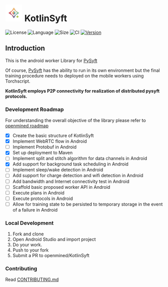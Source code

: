 # <img src="logo/pysyft_android.png" height="54"> KotlinSyft

![License](https://img.shields.io/github/license/openmined/KotlinSyft)
![Language](https://img.shields.io/github/languages/top/openmined/KotlinSyft)
![Size](https://img.shields.io/github/repo-size/openmined/KotlinSyft)
![CI](https://travis-ci.org/OpenMined/KotlinSyft.svg?branch=dev)
[![Version](https://api.bintray.com/packages/openmined/KotlinSyft/syft/images/download.svg?version=0.0.1)](https://bintray.com/openmined/KotlinSyft/syft/0.0.1/link)

## Introduction
This is the android worker Library for [PySyft](https://github.com/OpenMined/PySyft)

Of course, [PySyft](https://github.com/openmined/pysyft) has the ability to run in its own environment but the final training procedure needs to deployed on the mobile workers using Torchscript. 

**KotlinSyft employs P2P connectivity for realization of distributed pysyft protocols.**

### Development Roadmap

For understanding the overall objective of the library please refer to [openmined roadmap](https://github.com/OpenMined/Roadmap/blob/master/web_and_mobile_team/projects/federated_learning.md)

- [x] Create the basic structure of KotlinSyft
- [x] Implement WebRTC flow in Android
- [ ] Implement Protobuf in Android
- [x] Set up deployment to Maven
- [ ] Implement split and stitch algorithm for data channels in Android
- [x] Add support for background task scheduling in Android
- [ ] Implement sleep/wake detection in Android
- [ ] Add support for charge detection and wifi detection in Android
- [ ] Add bandwidth and Internet connectivity test in Android
- [ ] Scaffold basic proposed worker API in Android
- [ ] Execute plans in Android
- [ ] Execute protocols in Android
- [ ] Allow for training state to be persisted to temporary storage in the event of a failure in Android

### Local Development

1. Fork and clone
2. Open Android Studio and import project
4. Do your work.
5. Push to your fork
6. Submit a PR to openmined/KotlinSyft

### Contributing

Read [CONTRIBUTING.md](https://github.com/OpenMined/KotlinSyft/blob/master/CONTRIBUTING.md)

